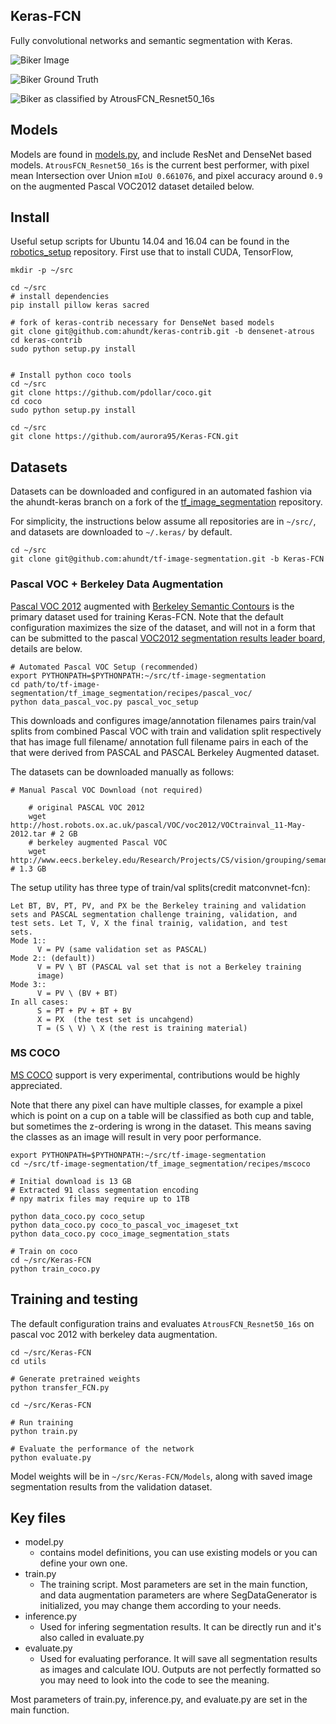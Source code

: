 

Keras-FCN
---------

Fully convolutional networks and semantic segmentation with Keras.

![Biker Image](doc/2007_000129.jpg)

![Biker Ground Truth](doc/2007_000129.png)

![Biker as classified by AtrousFCN_Resnet50_16s](doc/AtrousFCN_Resnet50_16s_2007_000129.png)

## Models

Models are found in [models.py](models.py), and include ResNet and DenseNet based models. `AtrousFCN_Resnet50_16s` is the current best performer, with pixel mean Intersection over Union `mIoU 0.661076`, and pixel accuracy around `0.9` on the augmented Pascal VOC2012 dataset detailed below.

## Install

Useful setup scripts for Ubuntu 14.04 and 16.04 can be found in the [robotics_setup](https://github.com/ahundt/robotics_setup) repository. First use that to install CUDA, TensorFlow,

```
mkdir -p ~/src

cd ~/src
# install dependencies
pip install pillow keras sacred

# fork of keras-contrib necessary for DenseNet based models
git clone git@github.com:ahundt/keras-contrib.git -b densenet-atrous
cd keras-contrib
sudo python setup.py install


# Install python coco tools
cd ~/src
git clone https://github.com/pdollar/coco.git
cd coco
sudo python setup.py install

cd ~/src
git clone https://github.com/aurora95/Keras-FCN.git
```

## Datasets

Datasets can be downloaded and configured in an automated fashion via the ahundt-keras branch on a fork of the [tf_image_segmentation](https://github.com/ahundt/tf-image-segmentation/tree/ahundt-keras) repository.

For simplicity, the instructions below assume all repositories are in `~/src/`, and datasets are downloaded to `~/.keras/` by default.

```
cd ~/src
git clone git@github.com:ahundt/tf-image-segmentation.git -b Keras-FCN
```

### Pascal VOC + Berkeley Data Augmentation

[Pascal VOC 2012](http://host.robots.ox.ac.uk/pascal/VOC/voc2012/) augmented with [Berkeley Semantic Contours](https://www2.eecs.berkeley.edu/Research/Projects/CS/vision/grouping/) is the primary dataset used for training Keras-FCN. Note that the default configuration maximizes the size of the dataset, and will not in a form that can be submitted to the pascal [VOC2012 segmentation results leader board](http://host.robots.ox.ac.uk:8080/leaderboard/displaylb.php?challengeid=11&compid=6), details are below.


```
# Automated Pascal VOC Setup (recommended)
export PYTHONPATH=$PYTHONPATH:~/src/tf-image-segmentation
cd path/to/tf-image-segmentation/tf_image_segmentation/recipes/pascal_voc/
python data_pascal_voc.py pascal_voc_setup
```

This downloads and configures image/annotation filenames pairs train/val splits from combined Pascal VOC with train and validation split respectively that has
image full filename/ annotation full filename pairs in each of the that were derived
from PASCAL and PASCAL Berkeley Augmented dataset.

The datasets can be downloaded manually as follows:

```
# Manual Pascal VOC Download (not required)

    # original PASCAL VOC 2012
    wget http://host.robots.ox.ac.uk/pascal/VOC/voc2012/VOCtrainval_11-May-2012.tar # 2 GB
    # berkeley augmented Pascal VOC
    wget http://www.eecs.berkeley.edu/Research/Projects/CS/vision/grouping/semantic_contours/benchmark.tgz # 1.3 GB
```

The setup utility has three type of train/val splits(credit matconvnet-fcn):

    Let BT, BV, PT, PV, and PX be the Berkeley training and validation
    sets and PASCAL segmentation challenge training, validation, and
    test sets. Let T, V, X the final trainig, validation, and test
    sets.
    Mode 1::
          V = PV (same validation set as PASCAL)
    Mode 2:: (default))
          V = PV \ BT (PASCAL val set that is not a Berkeley training
          image)
    Mode 3::
          V = PV \ (BV + BT)
    In all cases:
          S = PT + PV + BT + BV
          X = PX  (the test set is uncahgend)
          T = (S \ V) \ X (the rest is training material)


### MS COCO


[MS COCO](mscoco.org) support is very experimental, contributions would be highly appreciated.

Note that there any pixel can have multiple classes, for example a pixel which is point on a cup on a table will be classified as both cup and table, but sometimes the z-ordering is wrong in the dataset. This means saving the classes as an image will result in very poor performance.

```
export PYTHONPATH=$PYTHONPATH:~/src/tf-image-segmentation
cd ~/src/tf-image-segmentation/tf_image_segmentation/recipes/mscoco

# Initial download is 13 GB
# Extracted 91 class segmentation encoding
# npy matrix files may require up to 1TB

python data_coco.py coco_setup
python data_coco.py coco_to_pascal_voc_imageset_txt
python data_coco.py coco_image_segmentation_stats

# Train on coco
cd ~/src/Keras-FCN
python train_coco.py
```


## Training and testing

The default configuration trains and evaluates `AtrousFCN_Resnet50_16s` on pascal voc 2012 with berkeley data augmentation.

```
cd ~/src/Keras-FCN
cd utils

# Generate pretrained weights
python transfer_FCN.py

cd ~/src/Keras-FCN

# Run training
python train.py

# Evaluate the performance of the network
python evaluate.py

```

Model weights will be in `~/src/Keras-FCN/Models`, along with saved image segmentation results from the validation dataset.

## Key files

- model.py 
    - contains model definitions, you can use existing models or you can define your own one.
- train.py 
    - The training script. Most parameters are set in the main function, and data augmentation parameters are where SegDataGenerator is initialized, you may change them according to your needs.
- inference.py 
    - Used for infering segmentation results. It can be directly run and it's also called in evaluate.py
- evaluate.py 
    - Used for evaluating perforance. It will save all segmentation results as images and calculate IOU. Outputs are not perfectly formatted so you may need to look into the code to see the meaning. 

Most parameters of train.py, inference.py, and evaluate.py are set in the main function.
